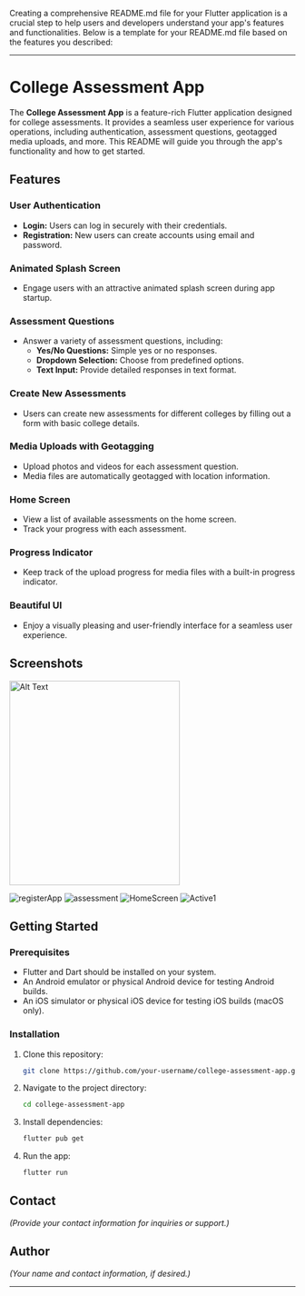 Creating a comprehensive README.md file for your Flutter application is a crucial step to help users and developers understand your app's features and functionalities. Below is a template for your README.md file based on the features you described:

---

# College Assessment App

The **College Assessment App** is a feature-rich Flutter application designed for college assessments. It provides a seamless user experience for various operations, including authentication, assessment questions, geotagged media uploads, and more. This README will guide you through the app's functionality and how to get started.

## Features

### User Authentication
- **Login:** Users can log in securely with their credentials.
- **Registration:** New users can create accounts using email and password.

### Animated Splash Screen
- Engage users with an attractive animated splash screen during app startup.

### Assessment Questions
- Answer a variety of assessment questions, including:
  - **Yes/No Questions:** Simple yes or no responses.
  - **Dropdown Selection:** Choose from predefined options.
  - **Text Input:** Provide detailed responses in text format.

### Create New Assessments
- Users can create new assessments for different colleges by filling out a form with basic college details.

### Media Uploads with Geotagging
- Upload photos and videos for each assessment question.
- Media files are automatically geotagged with location information.
  
### Home Screen
- View a list of available assessments on the home screen.
- Track your progress with each assessment.

### Progress Indicator
- Keep track of the upload progress for media files with a built-in progress indicator.

### Beautiful UI
- Enjoy a visually pleasing and user-friendly interface for a seamless user experience.

## Screenshots

<img src="![sign In](https://github.com/ady09/college_assessment_app/assets/64699751/12c4b2a8-f765-4562-9d20-fda591623490)" alt="Alt Text" width="300" height="360">


![registerApp](https://github.com/ady09/college_assessment_app/assets/64699751/b4c833cf-fd89-47a6-89fb-e006af82355e)
![assessment](https://github.com/ady09/college_assessment_app/assets/64699751/8995201a-8efe-44e8-a741-baf5f8e8b093)
![HomeScreen](https://github.com/ady09/college_assessment_app/assets/64699751/d62244b2-a275-4948-be9b-46d9cc5dfe98)
![Active1](https://github.com/ady09/college_assessment_app/assets/64699751/5a9320ec-9472-47c1-8a2d-360d6f159ed2)


## Getting Started


### Prerequisites

- Flutter and Dart should be installed on your system.
- An Android emulator or physical Android device for testing Android builds.
- An iOS simulator or physical iOS device for testing iOS builds (macOS only).

### Installation

1. Clone this repository:

   ```bash
   git clone https://github.com/your-username/college-assessment-app.git
   ```

2. Navigate to the project directory:

   ```bash
   cd college-assessment-app
   ```

3. Install dependencies:

   ```bash
   flutter pub get
   ```

4. Run the app:

   ```bash
   flutter run
   ```


## Contact

*(Provide your contact information for inquiries or support.)*

## Author

*(Your name and contact information, if desired.)*

---

